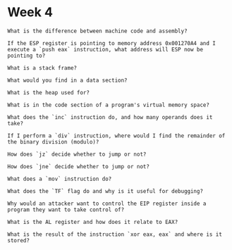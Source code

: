 # Week 4 

    What is the difference between machine code and assembly?
    
    If the ESP register is pointing to memory address 0x001270A4 and I execute a `push eax` instruction, what address will ESP now be pointing to?
    
    What is a stack frame?
    
    What would you find in a data section?
    
    What is the heap used for?
    
    What is in the code section of a program's virtual memory space?
    
    What does the `inc` instruction do, and how many operands does it take?
    
    If I perform a `div` instruction, where would I find the remainder of the binary division (modulo)?
    
    How does `jz` decide whether to jump or not?
    
    How does `jne` decide whether to jump or not?
    
    What does a `mov` instruction do?
    
    What does the `TF` flag do and why is it useful for debugging?
    
    Why would an attacker want to control the EIP register inside a program they want to take control of?
    
    What is the AL register and how does it relate to EAX?
    
    What is the result of the instruction `xor eax, eax` and where is it stored?
